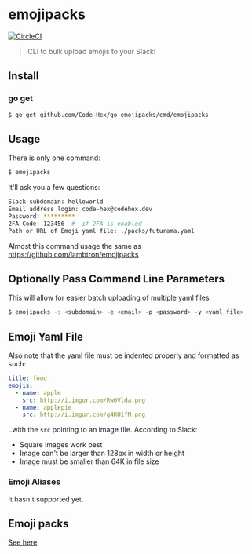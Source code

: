# emojipacks

[![CircleCI](https://circleci.com/gh/Code-Hex/go-emojipacks.svg?style=svg)](https://circleci.com/gh/Code-Hex/go-emojipacks)

> CLI to bulk upload emojis to your Slack!

## Install

### go get

```bash
$ go get github.com/Code-Hex/go-emojipacks/cmd/emojipacks
```

## Usage

There is only one command:

```bash
$ emojipacks
```

It'll ask you a few questions:

```bash
Slack subdomain: helloworld
Email address login: code-hex@codehex.dev
Password: *********
2FA Code: 123456  #  if 2FA is enabled
Path or URL of Emoji yaml file: ./packs/futurama.yaml
```

Almost this command usage the same as https://github.com/lambtron/emojipacks

## Optionally Pass Command Line Parameters

This will allow for easier batch uploading of multiple yaml files

```bash
$ emojipacks -s <subdomain> -e <email> -p <password> -y <yaml_file>
```

## Emoji Yaml File

Also note that the yaml file must be indented properly and formatted as such:

```yaml
title: food
emojis:
  - name: apple
    src: http://i.imgur.com/Rw0Vlda.png
  - name: applepie
    src: http://i.imgur.com/g4RU1fM.png
```

..with the `src` pointing to an image file. According to Slack:

- Square images work best
- Image can't be larger than 128px in width or height
- Image must be smaller than 64K in file size

### Emoji Aliases

It hasn't supported yet.

## Emoji packs

[See here](https://github.com/lambtron/emojipacks/blob/master/README.md#emoji-packs)
